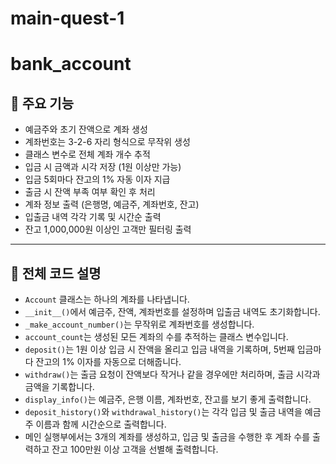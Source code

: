 # main-quest-1

# bank_account

## 📌 주요 기능

- 예금주와 초기 잔액으로 계좌 생성
- 계좌번호는 3-2-6 자리 형식으로 무작위 생성
- 클래스 변수로 전체 계좌 개수 추적
- 입금 시 금액과 시각 저장 (1원 이상만 가능)
- 입금 5회마다 잔고의 1% 자동 이자 지급
- 출금 시 잔액 부족 여부 확인 후 처리
- 계좌 정보 출력 (은행명, 예금주, 계좌번호, 잔고)
- 입출금 내역 각각 기록 및 시간순 출력
- 잔고 1,000,000원 이상인 고객만 필터링 출력

---

## 🧾 전체 코드 설명

- `Account` 클래스는 하나의 계좌를 나타냅니다.
- `__init__()`에서 예금주, 잔액, 계좌번호를 설정하며 입출금 내역도 초기화합니다.
- `_make_account_number()`는 무작위로 계좌번호를 생성합니다.
- `account_count`는 생성된 모든 계좌의 수를 추적하는 클래스 변수입니다.
- `deposit()`는 1원 이상 입금 시 잔액을 올리고 입금 내역을 기록하며, 5번째 입금마다 잔고의 1% 이자를 자동으로 더해줍니다.
- `withdraw()`는 출금 요청이 잔액보다 작거나 같을 경우에만 처리하며, 출금 시각과 금액을 기록합니다.
- `display_info()`는 예금주, 은행 이름, 계좌번호, 잔고를 보기 좋게 출력합니다.
- `deposit_history()`와 `withdrawal_history()`는 각각 입금 및 출금 내역을 예금주 이름과 함께 시간순으로 출력합니다.
- 메인 실행부에서는 3개의 계좌를 생성하고, 입금 및 출금을 수행한 후 계좌 수를 출력하고 잔고 100만원 이상 고객을 선별해 출력합니다.
